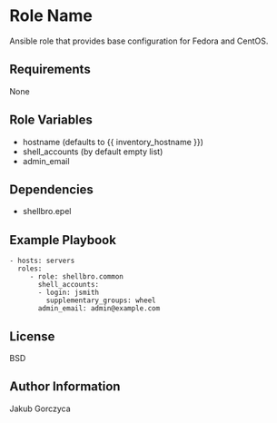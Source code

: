 Role Name
=========

Ansible role that provides base configuration for Fedora and CentOS.

Requirements
------------

None

Role Variables
--------------

- hostname (defaults to {{ inventory_hostname }})
- shell_accounts (by default empty list)
- admin_email

Dependencies
------------

- shellbro.epel

Example Playbook
----------------

    - hosts: servers
      roles:
         - role: shellbro.common
           shell_accounts: 
           - login: jsmith
             supplementary_groups: wheel
           admin_email: admin@example.com

License
-------

BSD

Author Information
------------------

Jakub Gorczyca
